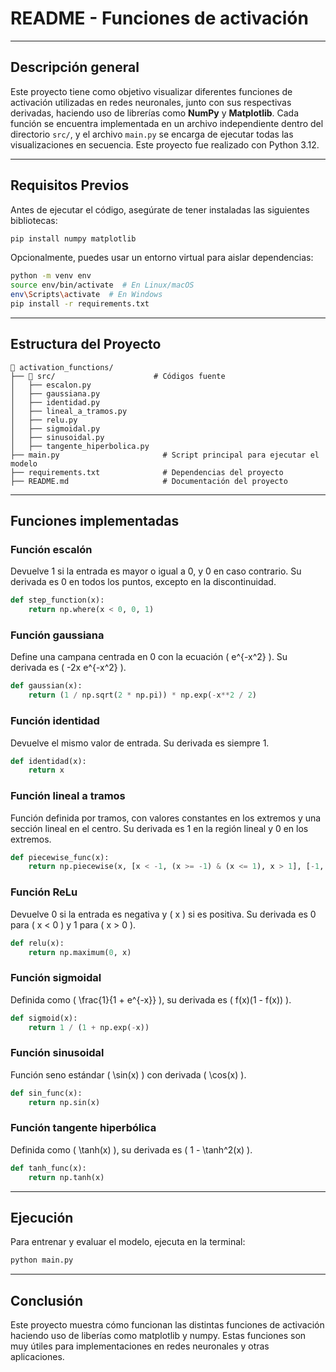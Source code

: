 # README - Funciones de activación

---

## Descripción general

Este proyecto tiene como objetivo visualizar diferentes funciones de activación utilizadas en redes neuronales, junto con sus respectivas derivadas, haciendo uso de librerías como **NumPy** y **Matplotlib**. Cada función se encuentra implementada en un archivo independiente dentro del directorio `src/`, y el archivo `main.py` se encarga de ejecutar todas las visualizaciones en secuencia. Este proyecto fue realizado con Python 3.12.

---

## Requisitos Previos

Antes de ejecutar el código, asegúrate de tener instaladas las siguientes bibliotecas:

```bash
pip install numpy matplotlib
```

Opcionalmente, puedes usar un entorno virtual para aislar dependencias:

```bash
python -m venv env
source env/bin/activate  # En Linux/macOS
env\Scripts\activate  # En Windows
pip install -r requirements.txt
```

---

## Estructura del Proyecto

```
📂 activation_functions/
├── 📂 src/                      # Códigos fuente
│   ├── escalon.py              
│   ├── gaussiana.py
│   ├── identidad.py
│   ├── lineal_a_tramos.py
│   ├── relu.py
│   ├── sigmoidal.py
│   ├── sinusoidal.py
│   ├── tangente_hiperbolica.py
├── main.py                       # Script principal para ejecutar el modelo
├── requirements.txt              # Dependencias del proyecto
├── README.md                     # Documentación del proyecto
```

---

## Funciones implementadas

### Función escalón

Devuelve 1 si la entrada es mayor o igual a 0, y 0 en caso contrario. Su derivada es 0 en todos los puntos, excepto en la discontinuidad.

```python
def step_function(x):
    return np.where(x < 0, 0, 1)
```

### Función gaussiana

Define una campana centrada en 0 con la ecuación \( e^{-x^2} \). Su derivada es \( -2x e^{-x^2} \).

```python
def gaussian(x):
    return (1 / np.sqrt(2 * np.pi)) * np.exp(-x**2 / 2)
```

### Función identidad

Devuelve el mismo valor de entrada. Su derivada es siempre 1.

```python
def identidad(x):
    return x
```

### Función lineal a tramos

Función definida por tramos, con valores constantes en los extremos y una sección lineal en el centro. Su derivada es 1 en la región lineal y 0 en los extremos.

```python
def piecewise_func(x):
    return np.piecewise(x, [x < -1, (x >= -1) & (x <= 1), x > 1], [-1, lambda x: x, 1])
```

### Función ReLu

Devuelve 0 si la entrada es negativa y \( x \) si es positiva. Su derivada es 0 para \( x < 0 \) y 1 para \( x > 0 \).

```python
def relu(x):
    return np.maximum(0, x)
```

### Función sigmoidal

Definida como \( \frac{1}{1 + e^{-x}} \), su derivada es \( f(x)(1 - f(x)) \).

```python
def sigmoid(x):
    return 1 / (1 + np.exp(-x))
```

### Función sinusoidal

Función seno estándar \( \sin(x) \) con derivada \( \cos(x) \).

```python
def sin_func(x):
    return np.sin(x)
```

### Función tangente hiperbólica

Definida como \( \tanh(x) \), su derivada es \( 1 - \tanh^2(x) \).

```python
def tanh_func(x):
    return np.tanh(x)
```

---

## Ejecución

Para entrenar y evaluar el modelo, ejecuta en la terminal:

```bash
python main.py
```

---

## Conclusión

Este proyecto muestra cómo funcionan las distintas funciones de activación haciendo uso de liberías como matplotlib y numpy. Estas funciones son muy útiles para implementaciones en redes neuronales y otras aplicaciones.
